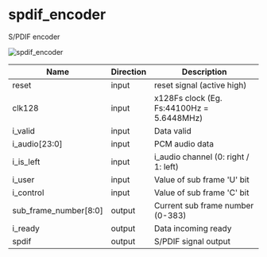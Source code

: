 # spdif_encoder
S/PDIF encoder

![spdif_encoder](https://user-images.githubusercontent.com/14823909/106313479-9e517400-62ab-11eb-9b72-e70e1a751065.png)

|Name|Direction|Description|
|--|--|--|
|reset|input|reset signal (active high)|
|clk128|input|x128Fs clock (Eg. Fs:44100Hz = 5.6448MHz)|
|i_valid|input|Data valid|
|i_audio[23:0]|input|PCM audio data|
|i_is_left|input|i_audio channel (0: right / 1: left)|
|i_user|input|Value of sub frame 'U' bit|
|i_control|input|Value of sub frame 'C' bit|
|sub_frame_number[8:0]|output|Current sub frame number (0-383)|
|i_ready|output|Data incoming ready|
|spdif|output|S/PDIF signal output|
